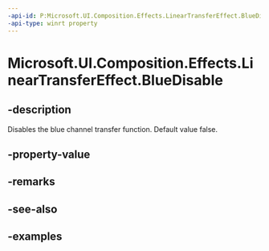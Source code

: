 ```yaml
---
-api-id: P:Microsoft.UI.Composition.Effects.LinearTransferEffect.BlueDisable
-api-type: winrt property
---
```


<!-- Property syntax.
public bool BlueDisable { get;  set; }
-->

# Microsoft.UI.Composition.Effects.LinearTransferEffect.BlueDisable

## -description
Disables the blue channel transfer function. Default value false.

## -property-value

## -remarks

## -see-also

## -examples

